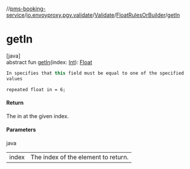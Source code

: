 //[pms-booking-service](../../../../index.md)/[io.envoyproxy.pgv.validate](../../index.md)/[Validate](../index.md)/[FloatRulesOrBuilder](index.md)/[getIn](get-in.md)

# getIn

[java]\
abstract fun [getIn](get-in.md)(index: [Int](https://kotlinlang.org/api/core/kotlin-stdlib/kotlin/-int/index.html)): [Float](https://kotlinlang.org/api/core/kotlin-stdlib/kotlin/-float/index.html)

```kotlin
In specifies that this field must be equal to one of the specified
values

```
`repeated float in = 6;`

#### Return

The in at the given index.

#### Parameters

java

| | |
|---|---|
| index | The index of the element to return. |
